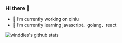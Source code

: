### Hi there 👋

- 🔭 I’m currently working on qiniu
- 🌱 I’m currently learning javascript、golang、react

![winddies's github stats](https://github-readme-stats.vercel.app/api?username=winddies)
